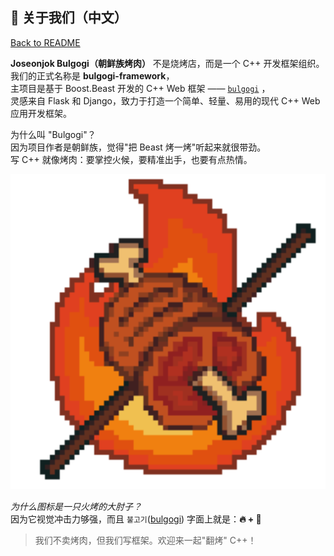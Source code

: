 ## 🍖 关于我们（中文）

[Back to README](README.md)

**Joseonjok Bulgogi（朝鲜族烤肉）** 不是烧烤店，而是一个 C++ 开发框架组织。  
我们的正式名称是 **bulgogi-framework**，  
主项目是基于 Boost.Beast 开发的 C++ Web 框架 —— [`bulgogi`](https://github.com/bulgogi-framework/bulgogi) ，  
灵感来自 Flask 和 Django，致力于打造一个简单、轻量、易用的现代 C++ Web 应用开发框架。

为什么叫 "Bulgogi"？  
因为项目作者是朝鲜族，觉得"把 Beast 烤一烤"听起来就很带劲。  
写 C++ 就像烤肉：要掌控火候，要精准出手，也要有点热情。

<div align="center">
  <img src="../res/img/Bulgogi.svg" alt="bulgogi logo" style="max-width: 100%; max-height: 1024px;">
</div>

*为什么图标是一只火烤的大肘子？*  
因为它视觉冲击力够强，而且 `불고기`([bulgogi](https://github.com/bulgogi-framework/bulgogi)) 字面上就是：**🔥 + 🍖**

> 我们不卖烤肉，但我们写框架。欢迎来一起"翻烤" C++！
